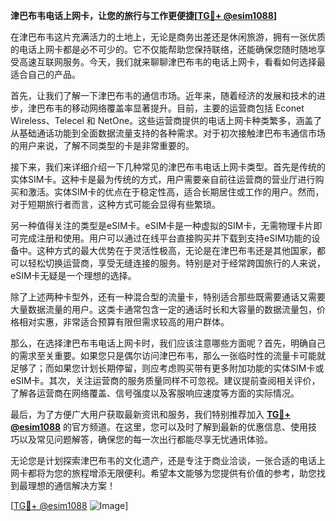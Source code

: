 **津巴布韦电话上网卡，让您的旅行与工作更便捷[[TG💪+ @esim1088](https://t.me/s/esim1088)]**

在津巴布韦这片充满活力的土地上，无论是商务出差还是休闲旅游，拥有一张优质的电话上网卡都是必不可少的。它不仅能帮助您保持联络，还能确保您随时随地享受高速互联网服务。今天，我们就来聊聊津巴布韦的电话上网卡，看看如何选择最适合自己的产品。

首先，让我们了解一下津巴布韦的通信市场。近年来，随着经济的发展和技术的进步，津巴布韦的移动网络覆盖率显著提升。目前，主要的运营商包括 Econet Wireless、Telecel 和 NetOne。这些运营商提供的电话上网卡种类繁多，涵盖了从基础通话功能到全面数据流量支持的各种需求。对于初次接触津巴布韦通信市场的用户来说，了解不同类型的卡是非常重要的。

接下来，我们来详细介绍一下几种常见的津巴布韦电话上网卡类型。首先是传统的实体SIM卡。这种卡是最为传统的方式，用户需要亲自前往运营商的营业厅进行购买和激活。实体SIM卡的优点在于稳定性高，适合长期居住或工作的用户。然而，对于短期旅行者而言，这种方式可能会显得有些繁琐。

另一种值得关注的类型是eSIM卡。eSIM卡是一种虚拟的SIM卡，无需物理卡片即可完成注册和使用。用户可以通过在线平台直接购买并下载到支持eSIM功能的设备中。这种方式的最大优势在于灵活性极高，无论是在津巴布韦还是其他国家，都可以轻松切换运营商，享受无缝连接的服务。特别是对于经常跨国旅行的人来说，eSIM卡无疑是一个理想的选择。

除了上述两种卡型外，还有一种混合型的流量卡，特别适合那些既需要通话又需要大量数据流量的用户。这类卡通常包含一定的通话时长和大容量的数据流量包，价格相对实惠，非常适合预算有限但需求较高的用户群体。

那么，在选择津巴布韦电话上网卡时，我们应该注意哪些方面呢？首先，明确自己的需求至关重要。如果您只是偶尔访问津巴布韦，那么一张临时性的流量卡可能就足够了；而如果您计划长期停留，则应考虑购买带有更多附加功能的实体SIM卡或eSIM卡。其次，关注运营商的服务质量同样不可忽视。建议提前查阅相关评价，了解各运营商在网络覆盖、信号强度以及客服响应速度等方面的实际情况。

最后，为了方便广大用户获取最新资讯和服务，我们特别推荐加入 **[TG💪+ @esim1088](https://t.me/s/esim1088)** 的官方频道。在这里，您可以及时了解到最新的优惠信息、使用技巧以及常见问题解答，确保您的每一次出行都能尽享无忧通讯体验。

无论您是计划探索津巴布韦的文化遗产，还是专注于商业洽谈，一张合适的电话上网卡都将为您的旅程增添无限便利。希望本文能够为您提供有价值的参考，助您找到最理想的通信解决方案！

[[TG💪+ @esim1088](https://t.me/s/esim1088) ![Image](https://i.postimg.cc/4NQfJmqS/Snipaste-2025-05-13-00-14-12.png)]
